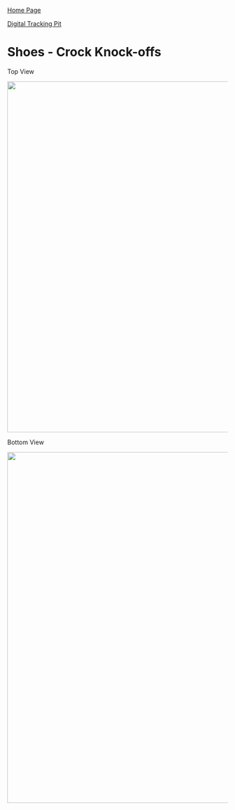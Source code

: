 [Home Page](https://github.com/TrackerLounge/Home)

[Digital Tracking Pit](https://github.com/TrackerLounge/DigitalTrackingPit)

# Shoes - Crock Knock-offs

Top View

<img src='/shoes/LF_20in_Stride_Shoe_Top.JPG' width=800>

Bottom View

<img src='/shoes/LF_20in_Stride_Shoe_Bottom.JPG' width=800>
